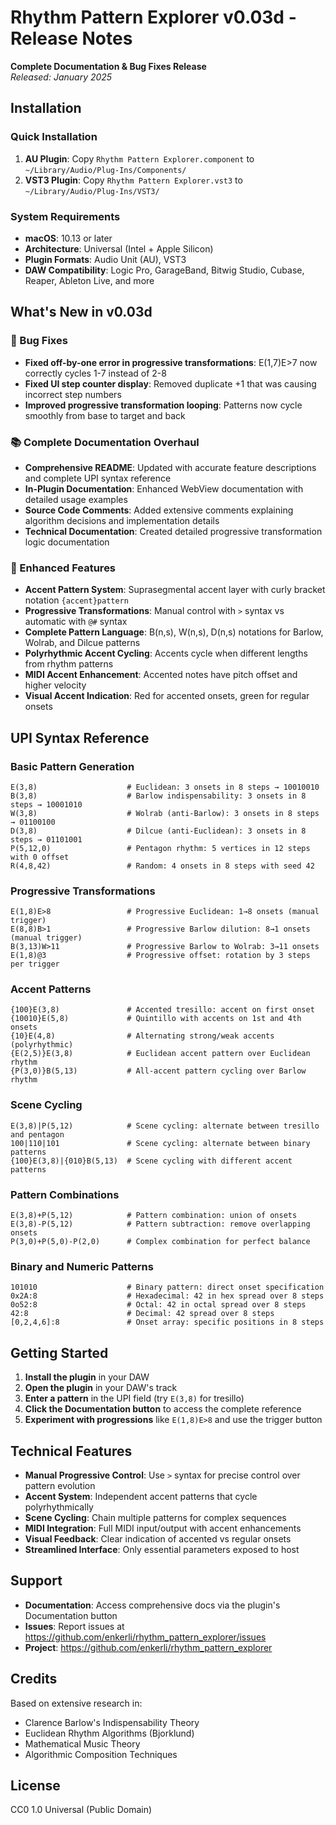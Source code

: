 # Rhythm Pattern Explorer v0.03d - Release Notes

**Complete Documentation & Bug Fixes Release**  
*Released: January 2025*

## Installation

### Quick Installation
1. **AU Plugin**: Copy `Rhythm Pattern Explorer.component` to `~/Library/Audio/Plug-Ins/Components/`
2. **VST3 Plugin**: Copy `Rhythm Pattern Explorer.vst3` to `~/Library/Audio/Plug-Ins/VST3/`

### System Requirements
- **macOS**: 10.13 or later
- **Architecture**: Universal (Intel + Apple Silicon)
- **Plugin Formats**: Audio Unit (AU), VST3
- **DAW Compatibility**: Logic Pro, GarageBand, Bitwig Studio, Cubase, Reaper, Ableton Live, and more

## What's New in v0.03d

### 🐛 Bug Fixes
- **Fixed off-by-one error in progressive transformations**: E(1,7)E>7 now correctly cycles 1-7 instead of 2-8
- **Fixed UI step counter display**: Removed duplicate +1 that was causing incorrect step numbers
- **Improved progressive transformation looping**: Patterns now cycle smoothly from base to target and back

### 📚 Complete Documentation Overhaul
- **Comprehensive README**: Updated with accurate feature descriptions and complete UPI syntax reference
- **In-Plugin Documentation**: Enhanced WebView documentation with detailed usage examples
- **Source Code Comments**: Added extensive comments explaining algorithm decisions and implementation details
- **Technical Documentation**: Created detailed progressive transformation logic documentation

### 🔧 Enhanced Features
- **Accent Pattern System**: Suprasegmental accent layer with curly bracket notation `{accent}pattern`
- **Progressive Transformations**: Manual control with `>` syntax vs automatic with `@#` syntax
- **Complete Pattern Language**: B(n,s), W(n,s), D(n,s) notations for Barlow, Wolrab, and Dilcue patterns
- **Polyrhythmic Accent Cycling**: Accents cycle when different lengths from rhythm patterns
- **MIDI Accent Enhancement**: Accented notes have pitch offset and higher velocity
- **Visual Accent Indication**: Red for accented onsets, green for regular onsets

## UPI Syntax Reference

### Basic Pattern Generation
```
E(3,8)                    # Euclidean: 3 onsets in 8 steps → 10010010
B(3,8)                    # Barlow indispensability: 3 onsets in 8 steps → 10001010
W(3,8)                    # Wolrab (anti-Barlow): 3 onsets in 8 steps → 01100100
D(3,8)                    # Dilcue (anti-Euclidean): 3 onsets in 8 steps → 01101001
P(5,12,0)                 # Pentagon rhythm: 5 vertices in 12 steps with 0 offset
R(4,8,42)                 # Random: 4 onsets in 8 steps with seed 42
```

### Progressive Transformations
```
E(1,8)E>8                 # Progressive Euclidean: 1→8 onsets (manual trigger)
E(8,8)B>1                 # Progressive Barlow dilution: 8→1 onsets (manual trigger)
B(3,13)W>11               # Progressive Barlow to Wolrab: 3→11 onsets
E(1,8)@3                  # Progressive offset: rotation by 3 steps per trigger
```

### Accent Patterns
```
{100}E(3,8)               # Accented tresillo: accent on first onset
{10010}E(5,8)             # Quintillo with accents on 1st and 4th onsets
{10}E(4,8)                # Alternating strong/weak accents (polyrhythmic)
{E(2,5)}E(3,8)            # Euclidean accent pattern over Euclidean rhythm
{P(3,0)}B(5,13)           # All-accent pattern cycling over Barlow rhythm
```

### Scene Cycling
```
E(3,8)|P(5,12)            # Scene cycling: alternate between tresillo and pentagon
100|110|101               # Scene cycling: alternate between binary patterns
{100}E(3,8)|{010}B(5,13)  # Scene cycling with different accent patterns
```

### Pattern Combinations
```
E(3,8)+P(5,12)            # Pattern combination: union of onsets
E(3,8)-P(5,12)            # Pattern subtraction: remove overlapping onsets
P(3,0)+P(5,0)-P(2,0)      # Complex combination for perfect balance
```

### Binary and Numeric Patterns
```
101010                    # Binary pattern: direct onset specification
0x2A:8                    # Hexadecimal: 42 in hex spread over 8 steps
0o52:8                    # Octal: 42 in octal spread over 8 steps
42:8                      # Decimal: 42 spread over 8 steps
[0,2,4,6]:8               # Onset array: specific positions in 8 steps
```

## Getting Started

1. **Install the plugin** in your DAW
2. **Open the plugin** in your DAW's track
3. **Enter a pattern** in the UPI field (try `E(3,8)` for tresillo)
4. **Click the Documentation button** to access the complete reference
5. **Experiment with progressions** like `E(1,8)E>8` and use the trigger button

## Technical Features

- **Manual Progressive Control**: Use `>` syntax for precise control over pattern evolution
- **Accent System**: Independent accent patterns that cycle polyrhythmically
- **Scene Cycling**: Chain multiple patterns for complex sequences
- **MIDI Integration**: Full MIDI input/output with accent enhancements
- **Visual Feedback**: Clear indication of accented vs regular onsets
- **Streamlined Interface**: Only essential parameters exposed to host

## Support

- **Documentation**: Access comprehensive docs via the plugin's Documentation button
- **Issues**: Report issues at https://github.com/enkerli/rhythm_pattern_explorer/issues
- **Project**: https://github.com/enkerli/rhythm_pattern_explorer

## Credits

Based on extensive research in:
- Clarence Barlow's Indispensability Theory
- Euclidean Rhythm Algorithms (Bjorklund)
- Mathematical Music Theory
- Algorithmic Composition Techniques

## License

CC0 1.0 Universal (Public Domain)